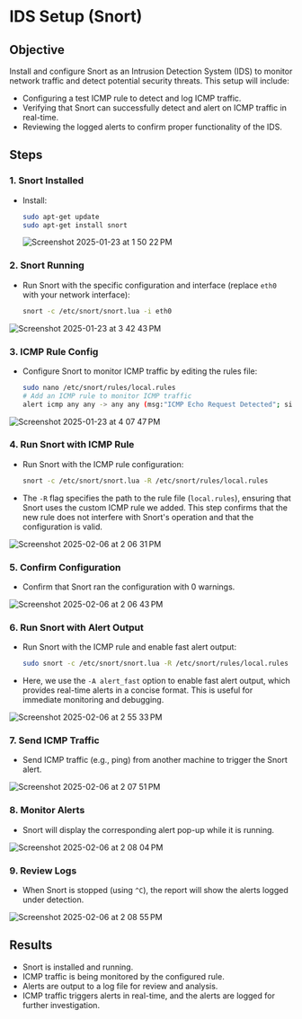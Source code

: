 # IDS Setup (Snort)

## Objective
Install and configure Snort as an Intrusion Detection System (IDS) to monitor network traffic and detect potential security threats. This setup will include:
- Configuring a test ICMP rule to detect and log ICMP traffic.
- Verifying that Snort can successfully detect and alert on ICMP traffic in real-time.
- Reviewing the logged alerts to confirm proper functionality of the IDS.

## Steps

### 1. **Snort Installed**
   - Install:
     ```bash
     sudo apt-get update
     sudo apt-get install snort
     ```
     ![Screenshot 2025-01-23 at 1 50 22 PM](https://github.com/user-attachments/assets/48e7e675-4c3f-4489-bdc7-2e955d2ea219)


### 2. **Snort Running**
   - Run Snort with the specific configuration and interface (replace `eth0` with your network interface):
     ```bash
     snort -c /etc/snort/snort.lua -i eth0
     ```
![Screenshot 2025-01-23 at 3 42 43 PM](https://github.com/user-attachments/assets/65653cb9-c1d1-4826-9dc3-9350ec6ea784)



### 3. **ICMP Rule Config**
   - Configure Snort to monitor ICMP traffic by editing the rules file:
     ```bash
     sudo nano /etc/snort/rules/local.rules
     # Add an ICMP rule to monitor ICMP traffic
     alert icmp any any -> any any (msg:"ICMP Echo Request Detected"; sid:1000001; rev:1;)
     ```
![Screenshot 2025-01-23 at 4 07 47 PM](https://github.com/user-attachments/assets/6f559cd4-f4f9-48c1-b644-e38c38cc91a6)


### 4. **Run Snort with ICMP Rule**
   - Run Snort with the ICMP rule configuration:
     
     ```bash
     snort -c /etc/snort/snort.lua -R /etc/snort/rules/local.rules
     ```
   - The `-R` flag specifies the path to the rule file (`local.rules`), ensuring that Snort uses the custom ICMP rule we added. This step confirms that the new rule does not interfere with Snort's operation and that the configuration is valid.

![Screenshot 2025-02-06 at 2 06 31 PM](https://github.com/user-attachments/assets/7e782220-6637-43e9-9fd9-6376f794f73c)



### 5. **Confirm Configuration**
   - Confirm that Snort ran the configuration with 0 warnings.

![Screenshot 2025-02-06 at 2 06 43 PM](https://github.com/user-attachments/assets/26c0992f-77da-409d-b252-cb792d7ce194)



### 6. **Run Snort with Alert Output**
   - Run Snort with the ICMP rule and enable fast alert output:
     
     ```bash
     sudo snort -c /etc/snort/snort.lua -R /etc/snort/rules/local.rules -i eth0 -A alert_fast
     ```
   - Here, we use the `-A alert_fast` option to enable fast alert output, which provides real-time alerts in a concise format. This is useful for immediate monitoring and debugging.


![Screenshot 2025-02-06 at 2 55 33 PM](https://github.com/user-attachments/assets/3519fb15-460a-44ae-b6d5-72f65aa615cf)




### 7. **Send ICMP Traffic**
   - Send ICMP traffic (e.g., ping) from another machine to trigger the Snort alert.


![Screenshot 2025-02-06 at 2 07 51 PM](https://github.com/user-attachments/assets/eaa5d24e-2016-4cde-97e9-04b6f0448613)



### 8. **Monitor Alerts**
   - Snort will display the corresponding alert pop-up while it is running.


![Screenshot 2025-02-06 at 2 08 04 PM](https://github.com/user-attachments/assets/3c407432-2091-4113-860d-f705b25c24a7)


### 9. **Review Logs**
   - When Snort is stopped (using `^C`), the report will show the alerts logged under detection.

![Screenshot 2025-02-06 at 2 08 55 PM](https://github.com/user-attachments/assets/44e780d6-ce21-4849-a1b4-181d021244dc)



## Results
- Snort is installed and running.
- ICMP traffic is being monitored by the configured rule.
- Alerts are output to a log file for review and analysis.
- ICMP traffic triggers alerts in real-time, and the alerts are logged for further investigation.
